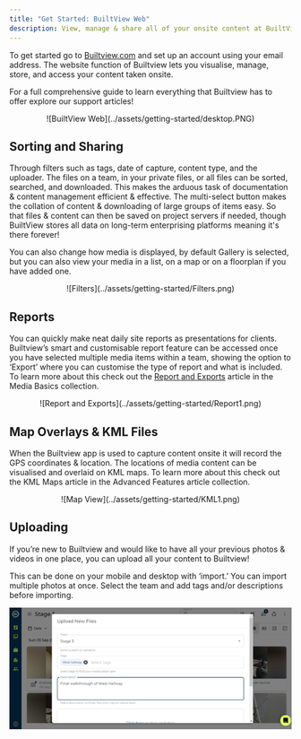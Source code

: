 ```yaml
---
title: "Get Started: BuiltView Web"
description: View, manage & share all of your onsite content at BuiltView.com
---
```

To get started go to [Builtview.com](https://builtview.com) and set up an account using your email address. The website function of Builtview lets you visualise, manage, store, and access your content taken onsite.

For a full comprehensive guide to learn everything that Builtview has to offer explore our support articles! 

<center>
![BuiltView Web](../assets/getting-started/desktop.PNG)
</center>

## Sorting and Sharing

Through filters such as tags, date of capture, content type, and the uploader. The files on a team, in your private files, or all files can be sorted, searched, and downloaded. This makes the arduous task of documentation & content management efficient & effective. The multi-select button makes the collation of content & downloading of large groups of items easy. So that files & content can then be saved on project servers if needed, though BuiltView stores all data on long-term enterprising platforms meaning it's there forever!

You can also change how media is displayed, by default Gallery is selected, but you can also view your media in a list, on a map or on a floorplan if you have added one.

<center>
![Filters](../assets/getting-started/Filters.png)
</center>

## Reports

You can quickly make neat daily site reports as presentations for clients. Builtview’s smart and customisable report feature can be accessed once you have selected multiple media items within a team, showing the option to ‘Export’ where you can customise the type of report and what is included. To learn more about this check out the [Report and Exports](https://support.builtview.com/media-basics/reports-and-exports) article in the Media Basics collection. 

<center>
![Report and Exports](../assets/getting-started/Report1.png)
</center>

## Map Overlays & KML Files

When the Builtview app is used to capture content onsite it will record the GPS coordinates & location. The locations of media content can be visualised and overlaid on KML maps. To learn more about this check out the KML Maps article in the Advanced Features article collection.

<center>
![Map View](../assets/getting-started/KML1.png)
</center>

## Uploading

If you’re new to Builtview and would like to have all your previous photos & videos in one place, you can upload all your content to Builtview!

This can be done on your mobile and desktop with ‘import.’ You can import multiple photos at once. Select the team and add tags and/or descriptions before importing.


![Upload](../assets/getting-started/Import1.png)
